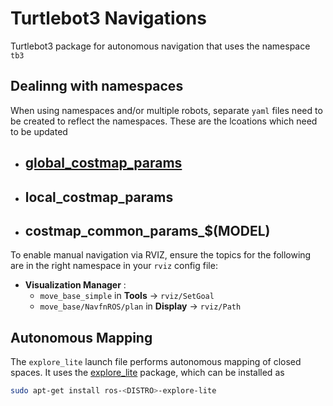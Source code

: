 # Turtlebot3 Navigations

Turtlebot3 package for autonomous navigation that uses the namespace `tb3`


## Dealinng with namespaces
When using namespaces and/or multiple robots, separate `yaml` files need to be created to reflect the namespaces. These are the lcoations which need to be updated

- [**global_costmap_params**](./global_costmap_params.yaml)
  - 
- **local_costmap_params**
  - 
- **costmap_common_params_$(MODEL)**
  - 

To enable manual navigation via RVIZ, ensure the topics for the following are in the right namespace in your `rviz` config file:
- **Visualization Manager** :
  - `move_base_simple` in **Tools** -> `rviz/SetGoal`
  - `move_base/NavfnROS/plan` in **Display** -> `rviz/Path`

## Autonomous Mapping
The `explore_lite` launch file performs autonomous mapping of closed spaces. It uses the [explore_lite](http://wiki.ros.org/explore_lite) package, which can be installed as

```bash
sudo apt-get install ros-<DISTRO>-explore-lite
```